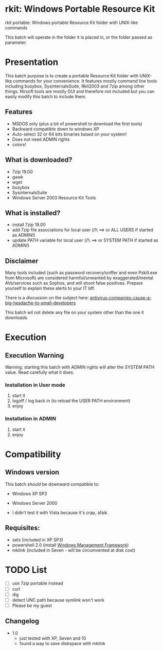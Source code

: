 # rkit: Windows Portable Resource Kit
rkit portable: Windows portable Resource Kit folder with UNIX-like commands

This batch will operate in the folder it is placed in, or the folder passed as parameter.


# Presentation
This batch purpose is to create a portable Resource Kit folder with UNIX-like commands for your convenience.
It features mostly command line tools including busybox, SysinternalsSuite, Rkit2003 and 7zip among other things.
Nirsoft tools are mostly GUI and therefore not included but you can easily modify this batch to include them.

## Features
* MSDOS only (plus a bit of powershell to download the first tools)
* Backward compatible down to windows XP
* Auto-select 32 or 64 bits binaries based on your system!
* Does not need ADMIN rights
* colors!

## What is downloaded?
- 7zip 19.00
- gawk 
- wget
- busybox
- SysinternalsSuite
- Windows Server 2003 Resource Kit Tools

## What is installed?
+ install 7zip 19.00
+ add 7zip file associations for local user  (/!\ ==> or ALL USERS   if started as ADMIN!)
+ update PATH variable for local user        (/!\ ==> or SYSTEM PATH if started as ADMIN!)

## Disclaimer
Many tools included (such as password recovery/sniffer and even Pskill.exe from Microsoft) are considered 
harmful/unwanted by exaggerated/mental AVs/services such as Sophos, and will shoot false positives.
Prepare yourself to explain these alerts to your IT bff.

There is a discussion on the subject here: [antivirus-companies-cause-a-big-headache-to-small-developers](http://blog.nirsoft.net/2009/05/17/antivirus-companies-cause-a-big-headache-to-small-developers/)

This batch wil not delete any file on your system other than the one it downloads.


# Execution

## Execution Warning
Warning: starting this batch with ADMIN rights will alter the SYSTEM PATH value. Read carefully what it does.

### Installation in User mode
1. start it
2. logoff / log back in (to reload the USER PATH environment)
3. enjoy

### Installation in ADMIN
1. start it
2. enjoy


# Compatibility

## Windows version
This batch *should* be downward compatible to:
* Windows XP SP3
* Windows Server 2000

* I didn't test it with Vista because it's crap, afaik.

## Requisites: 
* setx (included in XP SP3)
* powershell 2.0 (install [Windows Management Framework](https://support.microsoft.com/en-us/help/968929/))
* mklink (included in Seven - will be circumvented at disk cost)


# TODO List
* [ ] use 7zip portable instead
* [ ] curl
* [ ] dig
* [ ] detect UNC path because symlink won't work
* [ ] Please be my guest

Changelog
---------
* 1.0
  * just tested with XP, Seven and 10
  * found a way to save diskspace with mklink

